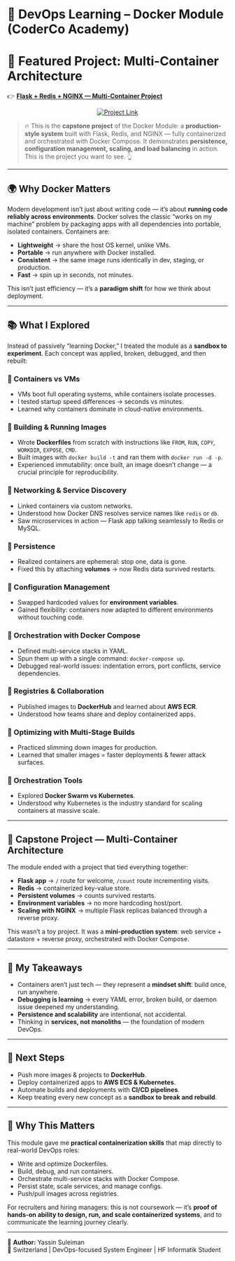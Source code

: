 # 🐳 DevOps Learning – Docker Module (CoderCo Academy)

# 🚀 **Featured Project: Multi-Container Architecture**
👉 [**Flask + Redis + NGINX — Multi-Container Project**](https://github.com/yassinsuleiman/DevOps-Docker-Learning/tree/main/Multi-Container-Project)

<p align="center">
  <a href="https://github.com/yassinsuleiman/DevOps-Docker-Learning/tree/main/Multi-Container-Project">
    <img src="https://img.shields.io/badge/Explore%20the%20Project-%F0%9F%9A%80-blue?style=for-the-badge" alt="Project Link"/>
  </a>
</p>

> 🔥 This is the **capstone project** of the Docker Module: a **production-style system** built with Flask, Redis, and NGINX — fully containerized and orchestrated with Docker Compose. It demonstrates **persistence, configuration management, scaling, and load balancing** in action. This is the project you want to see. 👆

---

## 🌍 Why Docker Matters

Modern development isn’t just about writing code — it’s about **running code reliably across environments**. Docker solves the classic “works on my machine” problem by packaging apps with all dependencies into portable, isolated containers. Containers are:

- **Lightweight** → share the host OS kernel, unlike VMs.
- **Portable** → run anywhere with Docker installed.
- **Consistent** → the same image runs identically in dev, staging, or production.
- **Fast** → spin up in seconds, not minutes.

This isn’t just efficiency — it’s a **paradigm shift** for how we think about deployment.

---

## 📚 What I Explored

Instead of passively “learning Docker,” I treated the module as a **sandbox to experiment**. Each concept was applied, broken, debugged, and then rebuilt:

### 🔹 Containers vs VMs
- VMs boot full operating systems, while containers isolate processes.
- I tested startup speed differences → seconds vs minutes.
- Learned why containers dominate in cloud-native environments.

### 🔹 Building & Running Images
- Wrote **Dockerfiles** from scratch with instructions like `FROM`, `RUN`, `COPY`, `WORKDIR`, `EXPOSE`, `CMD`.
- Built images with `docker build -t` and ran them with `docker run -d -p`.
- Experienced immutability: once built, an image doesn’t change — a crucial principle for reproducibility.

### 🔹 Networking & Service Discovery
- Linked containers via custom networks.
- Understood how Docker DNS resolves service names like `redis` or `db`.
- Saw microservices in action — Flask app talking seamlessly to Redis or MySQL.

### 🔹 Persistence
- Realized containers are ephemeral: stop one, data is gone.
- Fixed this by attaching **volumes** → now Redis data survived restarts.

### 🔹 Configuration Management
- Swapped hardcoded values for **environment variables**.
- Gained flexibility: containers now adapted to different environments without touching code.

### 🔹 Orchestration with Docker Compose
- Defined multi-service stacks in YAML.
- Spun them up with a single command: `docker-compose up`.
- Debugged real-world issues: indentation errors, port conflicts, service dependencies.

### 🔹 Registries & Collaboration
- Published images to **DockerHub** and learned about **AWS ECR**.
- Understood how teams share and deploy containerized apps.

### 🔹 Optimizing with Multi-Stage Builds
- Practiced slimming down images for production.
- Learned that smaller images = faster deployments & fewer attack surfaces.

### 🔹 Orchestration Tools
- Explored **Docker Swarm vs Kubernetes**.
- Understood why Kubernetes is the industry standard for scaling containers at massive scale.

---

## 🚀 Capstone Project — Multi-Container Architecture

The module ended with a project that tied everything together:

- **Flask app** → `/` route for welcome, `/count` route incrementing visits.
- **Redis** → containerized key-value store.
- **Persistent volumes** → counts survived restarts.
- **Environment variables** → no more hardcoding host/port.
- **Scaling with NGINX** → multiple Flask replicas balanced through a reverse proxy.

This wasn’t a toy project. It was a **mini-production system**: web service + datastore + reverse proxy, orchestrated with Docker Compose.

---

## 🧠 My Takeaways

- Containers aren’t just tech — they represent a **mindset shift**: build once, run anywhere.
- **Debugging is learning** → every YAML error, broken build, or daemon issue deepened my understanding.
- **Persistence and scalability** are intentional, not accidental.
- Thinking in **services, not monoliths** — the foundation of modern DevOps.

---

## 🌱 Next Steps

- Push more images & projects to **DockerHub**.
- Deploy containerized apps to **AWS ECS & Kubernetes**.
- Automate builds and deployments with **CI/CD pipelines**.
- Keep treating every new concept as a **sandbox to break and rebuild**.

---

## 💼 Why This Matters

This module gave me **practical containerization skills** that map directly to real-world DevOps roles:
- Write and optimize Dockerfiles.
- Build, debug, and run containers.
- Orchestrate multi-service stacks with Docker Compose.
- Persist state, scale services, and manage configs.
- Push/pull images across registries.

For recruiters and hiring managers: this is not coursework — it’s **proof of hands-on ability to design, run, and scale containerized systems**, and to communicate the learning journey clearly.

---

👤 **Author:** Yassin Suleiman  
📍 Switzerland | DevOps-focused System Engineer | HF Informatik Student
